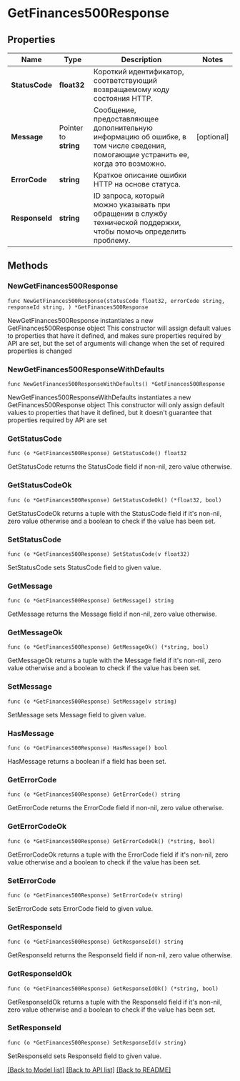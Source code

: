 # GetFinances500Response

## Properties

Name | Type | Description | Notes
------------ | ------------- | ------------- | -------------
**StatusCode** | **float32** | Короткий идентификатор, соответствующий возвращаемому коду состояния HTTP. | 
**Message** | Pointer to **string** | Сообщение, предоставляющее дополнительную информацию об ошибке, в том числе сведения, помогающие устранить ее, когда это возможно. | [optional] 
**ErrorCode** | **string** | Краткое описание ошибки HTTP на основе статуса. | 
**ResponseId** | **string** | ID запроса, который можно указывать при обращении в службу технической поддержки, чтобы помочь определить проблему. | 

## Methods

### NewGetFinances500Response

`func NewGetFinances500Response(statusCode float32, errorCode string, responseId string, ) *GetFinances500Response`

NewGetFinances500Response instantiates a new GetFinances500Response object
This constructor will assign default values to properties that have it defined,
and makes sure properties required by API are set, but the set of arguments
will change when the set of required properties is changed

### NewGetFinances500ResponseWithDefaults

`func NewGetFinances500ResponseWithDefaults() *GetFinances500Response`

NewGetFinances500ResponseWithDefaults instantiates a new GetFinances500Response object
This constructor will only assign default values to properties that have it defined,
but it doesn't guarantee that properties required by API are set

### GetStatusCode

`func (o *GetFinances500Response) GetStatusCode() float32`

GetStatusCode returns the StatusCode field if non-nil, zero value otherwise.

### GetStatusCodeOk

`func (o *GetFinances500Response) GetStatusCodeOk() (*float32, bool)`

GetStatusCodeOk returns a tuple with the StatusCode field if it's non-nil, zero value otherwise
and a boolean to check if the value has been set.

### SetStatusCode

`func (o *GetFinances500Response) SetStatusCode(v float32)`

SetStatusCode sets StatusCode field to given value.


### GetMessage

`func (o *GetFinances500Response) GetMessage() string`

GetMessage returns the Message field if non-nil, zero value otherwise.

### GetMessageOk

`func (o *GetFinances500Response) GetMessageOk() (*string, bool)`

GetMessageOk returns a tuple with the Message field if it's non-nil, zero value otherwise
and a boolean to check if the value has been set.

### SetMessage

`func (o *GetFinances500Response) SetMessage(v string)`

SetMessage sets Message field to given value.

### HasMessage

`func (o *GetFinances500Response) HasMessage() bool`

HasMessage returns a boolean if a field has been set.

### GetErrorCode

`func (o *GetFinances500Response) GetErrorCode() string`

GetErrorCode returns the ErrorCode field if non-nil, zero value otherwise.

### GetErrorCodeOk

`func (o *GetFinances500Response) GetErrorCodeOk() (*string, bool)`

GetErrorCodeOk returns a tuple with the ErrorCode field if it's non-nil, zero value otherwise
and a boolean to check if the value has been set.

### SetErrorCode

`func (o *GetFinances500Response) SetErrorCode(v string)`

SetErrorCode sets ErrorCode field to given value.


### GetResponseId

`func (o *GetFinances500Response) GetResponseId() string`

GetResponseId returns the ResponseId field if non-nil, zero value otherwise.

### GetResponseIdOk

`func (o *GetFinances500Response) GetResponseIdOk() (*string, bool)`

GetResponseIdOk returns a tuple with the ResponseId field if it's non-nil, zero value otherwise
and a boolean to check if the value has been set.

### SetResponseId

`func (o *GetFinances500Response) SetResponseId(v string)`

SetResponseId sets ResponseId field to given value.



[[Back to Model list]](../README.md#documentation-for-models) [[Back to API list]](../README.md#documentation-for-api-endpoints) [[Back to README]](../README.md)


